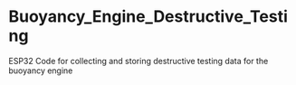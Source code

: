 # Buoyancy_Engine_Destructive_Testing
ESP32 Code for collecting and storing destructive testing data for the buoyancy engine
